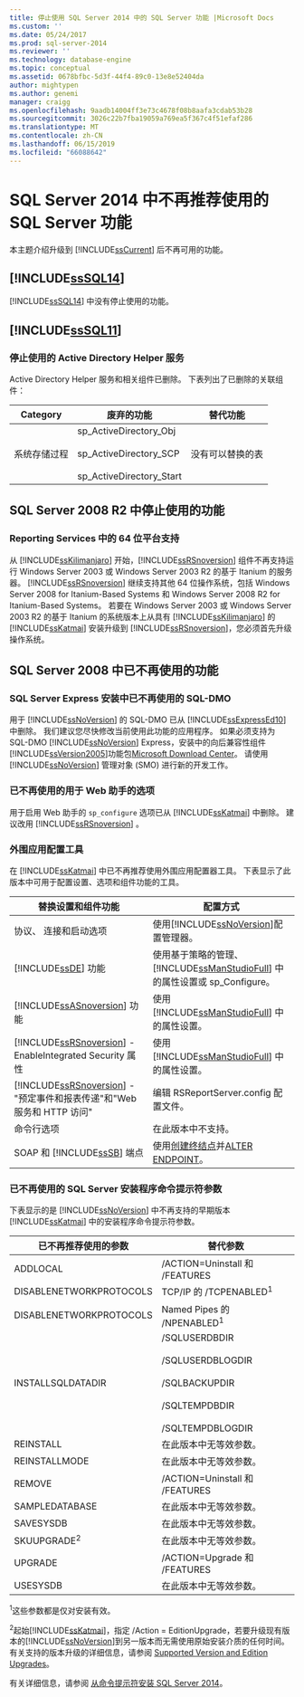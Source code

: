 ```yaml
---
title: 停止使用 SQL Server 2014 中的 SQL Server 功能 |Microsoft Docs
ms.custom: ''
ms.date: 05/24/2017
ms.prod: sql-server-2014
ms.reviewer: ''
ms.technology: database-engine
ms.topic: conceptual
ms.assetid: 0678bfbc-5d3f-44f4-89c0-13e8e52404da
author: mightypen
ms.author: genemi
manager: craigg
ms.openlocfilehash: 9aadb14004ff3e73c4678f08b8aafa3cdab53b28
ms.sourcegitcommit: 3026c22b7fba19059a769ea5f367c4f51efaf286
ms.translationtype: MT
ms.contentlocale: zh-CN
ms.lasthandoff: 06/15/2019
ms.locfileid: "66088642"
---
```

# <a name="discontinued-sql-server-features-in-sql-server-2014"></a>SQL Server 2014 中不再推荐使用的 SQL Server 功能
  本主题介绍升级到 [!INCLUDE[ssCurrent](../includes/sscurrent-md.md)] 后不再可用的功能。  
  
## <a name="discontinued-features-in-includesssql14includessssql14-mdmd"></a>[!INCLUDE[ssSQL14](../includes/sssql14-md.md)]  
 [!INCLUDE[ssSQL14](../includes/sssql14-md.md)] 中没有停止使用的功能。  
  
## <a name="discontinued-features-in-includesssql11includessssql11-mdmd"></a>[!INCLUDE[ssSQL11](../includes/sssql11-md.md)]  
  
### <a name="discontinued-active-directory-helper-service"></a>停止使用的 Active Directory Helper 服务  
 Active Directory Helper 服务和相关组件已删除。 下表列出了已删除的关联组件：  
  
|Category|废弃的功能|替代功能|  
|--------------|--------------------------|-----------------|  
|系统存储过程|sp_ActiveDirectory_Obj<br /><br /> sp_ActiveDirectory_SCP<br /><br /> sp_ActiveDirectory_Start|没有可以替换的表|  
  
## <a name="discontinued-features-in-sql-server-2008-r2"></a>SQL Server 2008 R2 中停止使用的功能  
  
### <a name="64-bit-platform-support-in-reporting-services"></a>Reporting Services 中的 64 位平台支持  
 从 [!INCLUDE[ssKilimanjaro](../includes/sskilimanjaro-md.md)] 开始，[!INCLUDE[ssRSnoversion](../includes/ssrsnoversion-md.md)] 组件不再支持运行 Windows Server 2003 或 Windows Server 2003 R2 的基于 Itanium 的服务器。 [!INCLUDE[ssRSnoversion](../includes/ssrsnoversion-md.md)] 继续支持其他 64 位操作系统，包括 Windows Server 2008 for Itanium-Based Systems 和 Windows Server 2008 R2 for Itanium-Based Systems。 若要在 Windows Server 2003 或 Windows Server 2003 R2 的基于 Itanium 的系统版本上从具有 [!INCLUDE[ssKilimanjaro](../includes/sskilimanjaro-md.md)] 的 [!INCLUDE[ssKatmai](../includes/sskatmai-md.md)] 安装升级到 [!INCLUDE[ssRSnoversion](../includes/ssrsnoversion-md.md)]，您必须首先升级操作系统。  
  
## <a name="discontinued-features-in-sql-server-2008"></a>SQL Server 2008 中已不再使用的功能  
  
### <a name="discontinued-sql-dmo-from-sql-server-express-installation"></a>SQL Server Express 安装中已不再使用的 SQL-DMO  
 用于 [!INCLUDE[ssNoVersion](../includes/ssnoversion-md.md)] 的 SQL-DMO 已从 [!INCLUDE[ssExpressEd10](../includes/ssexpressed10-md.md)] 中删除。 我们建议您尽快修改当前使用此功能的应用程序。 如果必须支持为 SQL-DMO [!INCLUDE[ssNoVersion](../includes/ssnoversion-md.md)] Express，安装中的向后兼容性组件[!INCLUDE[ssVersion2005](../includes/ssversion2005-md.md)]功能包[Microsoft Download Center](https://go.microsoft.com/fwlink/?LinkID=51230)。 请使用 [!INCLUDE[ssNoVersion](../includes/ssnoversion-md.md)] 管理对象 (SMO) 进行新的开发工作。  
  
### <a name="discontinued-option-for-web-assistant"></a>已不再使用的用于 Web 助手的选项  
 用于启用 Web 助手的 `sp_configure` 选项已从 [!INCLUDE[ssKatmai](../includes/sskatmai-md.md)] 中删除。 建议改用 [!INCLUDE[ssRSnoversion](../includes/ssrsnoversion-md.md)] 。  
  
### <a name="surface-area-configuration-tool"></a>外围应用配置工具  
 在 [!INCLUDE[ssKatmai](../includes/sskatmai-md.md)] 中已不再推荐使用外围应用配置器工具。 下表显示了此版本中可用于配置设置、选项和组件功能的工具。  
  
|替换设置和组件功能|配置方式|  
|-------------------------------------------------|----------------------|  
|协议、 连接和启动选项|使用[!INCLUDE[ssNoVersion](../includes/ssnoversion-md.md)]配置管理器。|  
|[!INCLUDE[ssDE](../includes/ssde-md.md)] 功能|使用基于策略的管理、[!INCLUDE[ssManStudioFull](../includes/ssmanstudiofull-md.md)] 中的属性设置或 sp_Configure。|  
|[!INCLUDE[ssASnoversion](../includes/ssasnoversion-md.md)] 功能|使用 [!INCLUDE[ssManStudioFull](../includes/ssmanstudiofull-md.md)] 中的属性设置。|  
|[!INCLUDE[ssRSnoversion](../includes/ssrsnoversion-md.md)] -EnableIntegrated Security 属性|使用 [!INCLUDE[ssManStudioFull](../includes/ssmanstudiofull-md.md)] 中的属性设置。|  
|[!INCLUDE[ssRSnoversion](../includes/ssrsnoversion-md.md)] -"预定事件和报表传递"和"Web 服务和 HTTP 访问"|编辑 RSReportServer.config 配置文件。|  
|命令行选项|在此版本中不支持。|  
|SOAP 和 [!INCLUDE[ssSB](../includes/sssb-md.md)] 端点|使用[创建终结点](/sql/t-sql/statements/create-endpoint-transact-sql)并[ALTER ENDPOINT](/sql/t-sql/statements/alter-endpoint-transact-sql)。|  
  
### <a name="discontinued-command-prompt-parameters-for-sql-server-setup"></a>已不再使用的 SQL Server 安装程序命令提示符参数  
 下表显示的是 [!INCLUDE[ssNoVersion](../includes/ssnoversion-md.md)] 中不再支持的早期版本 [!INCLUDE[ssKatmai](../includes/sskatmai-md.md)] 中的安装程序命令提示符参数。  
  
|已不再推荐使用的参数|替代参数|  
|----------------------------|---------------------------|  
|ADDLOCAL|/ACTION=Uninstall 和 /FEATURES|  
|DISABLENETWORKPROTOCOLS|TCP/IP 的 /TCPENABLED<sup>1</sup>|  
|DISABLENETWORKPROTOCOLS|Named Pipes 的 /NPENABLED<sup>1</sup>|  
|INSTALLSQLDATADIR|/SQLUSERDBDIR<br /><br /> /SQLUSERDBLOGDIR<br /><br /> /SQLBACKUPDIR<br /><br /> /SQLTEMPDBDIR<br /><br /> /SQLTEMPDBLOGDIR|  
|REINSTALL|在此版本中无等效参数。|  
|REINSTALLMODE|在此版本中无等效参数。|  
|REMOVE|/ACTION=Uninstall 和 /FEATURES|  
|SAMPLEDATABASE|在此版本中无等效参数。|  
|SAVESYSDB|在此版本中无等效参数。|  
|SKUUPGRADE<sup>2</sup>|在此版本中无等效参数。|  
|UPGRADE|/ACTION=Upgrade 和 /FEATURES|  
|USESYSDB|在此版本中无等效参数。|  
  
 <sup>1</sup>这些参数都是仅对安装有效。  
  
 <sup>2</sup>起始[!INCLUDE[ssKatmai](../includes/sskatmai-md.md)]，指定 /Action = EditionUpgrade，若要升级现有版本的[!INCLUDE[ssNoVersion](../includes/ssnoversion-md.md)]到另一版本而无需使用原始安装介质的任何时间。 有关支持的版本升级的详细信息，请参阅 [Supported Version and Edition Upgrades](../database-engine/install-windows/supported-version-and-edition-upgrades.md)。  
  
 有关详细信息，请参阅 [从命令提示符安装 SQL Server 2014](../database-engine/install-windows/install-sql-server-from-the-command-prompt.md)。  
  
  
